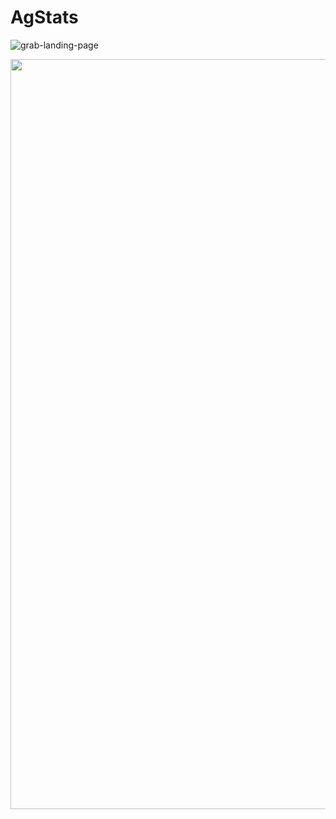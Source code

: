 # AgStats

![grab-landing-page](https://github.com/JackOgozaly/AgStats/blob/main/Examples/agstats_demo_091723.gif?raw=true)


<img src="https://github.com/JackOgozaly/AgStats/blob/main/Examples/agstats_demo_091723.gif?raw=true" width="800" height="1200" />
